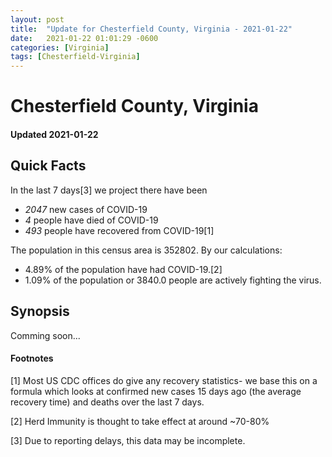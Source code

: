 ```yaml
---
layout: post
title:  "Update for Chesterfield County, Virginia - 2021-01-22"
date:   2021-01-22 01:01:29 -0600
categories: [Virginia]
tags: [Chesterfield-Virginia]
---
```


# Chesterfield County, Virginia
#### Updated 2021-01-22

## Quick Facts

In the last 7 days[3] we project there have been
- *2047* new cases of COVID-19
- *4* people have died of COVID-19
- *493* people have recovered from COVID-19[1]

The population in this census area is 352802. By our calculations:
- 4.89% of the population have had COVID-19.[2]
- 1.09% of the population or 3840.0 people are actively fighting the virus.

## Synopsis

Comming soon...


#### Footnotes

[1] Most US CDC offices do give any recovery statistics- we base this on a formula which looks at confirmed new cases
15 days ago (the average recovery time) and deaths over the last 7 days.

[2] Herd Immunity is thought to take effect at around ~70-80%

[3] Due to reporting delays, this data may be incomplete.
 
    